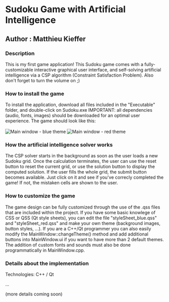 
# Sudoku Game with Artificial Intelligence
## Author : Matthieu Kieffer

### Description
This is my first game application! 
This Sudoku game comes with a fully-customizable interactive graphical user interface, and self-solving artificial intelligence via a CSP algorithm (Constraint Satisfaction Problem). Also don't forget to turn the volume on ;)

### How to install the game
To install the application, download all files included in the "Executable" folder, and double-click on Sudoku.exe
IMPORTANT: all dependencies (audio, fonts, images) should be downloaded for an optimal user experience.
The game should look like this:
<br/><br/>
![Main window - blue theme](https://user-images.githubusercontent.com/25090342/30785561-c9d811cc-a168-11e7-975a-f9d89324bdbd.PNG "Main window - blue theme")
![Main window - red theme](https://user-images.githubusercontent.com/25090342/30785562-c9d82ce8-a168-11e7-9cab-b1e1443f13ab.PNG "Main window - red theme")

### How the artificial intelligence solver works
The CSP solver starts in the background as soon as the user loads a new Sudoku grid. Once the calculation terminates, the user can use the reset button to reset the current grid, or use the solution button to display the computed solution. If the user fills the whole grid, the submit button becomes available. Just click on it and see if you've correcly completed the game! If not, the mistaken cells are shown to the user.

### How to customize the game
The game design can be fully customized through the use of the .qss files that are included within the project.
If you have some basic knowlege of CSS or QSS (Qt style sheets), you can edit the file "styleSheet_blue.qss" and "styleSheet_red.qss" and make your own theme (background images, button styles, ...). If you are a C++/Qt programmer you can also easily modify the MainWindow::changeTheme() method and add additional buttons into MainWindow.ui if you want to have more than 2 default themes. The addition of custom fonts and sounds must also be done programmatically in MainWindow.cpp.

### Details about the implementation
Technologies: C++ / Qt

...

(more details coming soon)
